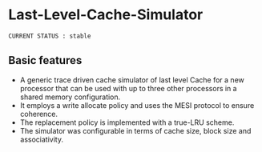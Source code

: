 # Last-Level-Cache-Simulator

`CURRENT STATUS : stable`

## Basic features

* A generic trace driven cache simulator of last level Cache for a new processor that can be used with up to three other processors in a shared memory configuration.
* It employs a write allocate policy and uses the MESI protocol to ensure coherence.
* The replacement policy is implemented with a true-LRU scheme.
* The simulator was configurable in terms of cache size, block size and associativity.



